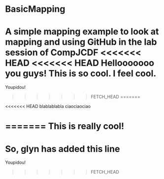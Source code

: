 BasicMapping
============

A simple mapping example to look at mapping and using GitHub in the lab session of CompJCDF
<<<<<<< HEAD
<<<<<<< HEAD
Hellooooooo you guys! This is so cool. I feel cool. 
=======

Youpidou!
>>>>>>> FETCH_HEAD
=======

<<<<<<< HEAD
blablablabla
ciaociaociao

=======
This is really cool! 
=======

So, glyn has added this line
=======
Youpidou!
>>>>>>> FETCH_HEAD
